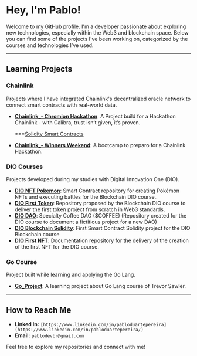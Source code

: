 # Hey, I'm Pablo!

Welcome to my GitHub profile. I'm a developer passionate about exploring new technologies, especially within the Web3 and blockchain space. Below you can find some of the projects I've been working on, categorized by the courses and technologies I've used.

---

## Learning Projects

### Chainlink
Projects where I have integrated Chainlink's decentralized oracle network to connect smart contracts with real-world data.

- **[Chainlink_- Chromion Hackathon]([https://github.com/calibrachain](https://github.com/calibrachain))**: A Project build for a Hackathon Chainlink - with Calibra, trust isn’t given, it’s proven.

  ***[Solidity Smart Contracts](https://github.com/calibrachain/calibra-contracts)
  
- **[Chainlink_- Winners Weekend]([https://github.com/pablodevbr/Chainlink_77InnovationLabs_Bootcamp](https://github.com/pablodevbr/Chainlink_77InnovationLabs_Bootcamp))**: A bootcamp to preparo for a Chainlink Hackathon.

### DIO Courses
Projects developed during my studies with Digital Innovation One (DIO).

- **[DIO NFT Pokemon]([https://github.com/pablodevbr/dio_nft_pokemon](https://github.com/pablodevbr/dio_nft_pokemon))**: Smart Contract repository for creating Pokémon NFTs and executing battles for the Blockchain DIO course..
- **[DIO First Token]([https://github.com/pablodevbr/dio_first_token](https://github.com/pablodevbr/dio_first_token))**: Repository proposed by the Blockchain DIO course to deliver the first token project from scratch in Web3 standards.
- **[DIO DAO]([https://github.com/pablodevbr/dio_dao](https://github.com/pablodevbr/dio_dao))**: Specialty Coffee DAO ($COFFEE) (Repository created for the DIO course to document a fictitious project for a new DAO)
- **[DIO Blockchain Solidity]([https://github.com/pablodevbr/dio_blockchain_solidity](https://github.com/pablodevbr/dio_blockchain_solidity))**: First Smart Contract Solidity project for the DIO Blockchain course
- **[DIO First NFT]([https://github.com/pablodevbr/dio_first_nft](https://github.com/pablodevbr/dio_first_nft))**: Documentation repository for the delivery of the creation of the first NFT for the DIO course.

### Go Course
Project built while learning and applying the Go Lang.

- **[Go_Project]([https://github.com/pablodevbr/go-course](https://github.com/pablodevbr/go-course))**: A learning project about Go Lang course of Trevor Sawler.

---

## How to Reach Me

- **Linked In:** `[https://www.linkedin.com/in/pabloduartepereira](https://www.linkedin.com/in/pabloduartepereira/)`
- **Email:** `pablodevbr@gmail.com`

Feel free to explore my repositories and connect with me!
